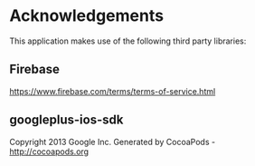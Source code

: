 # Acknowledgements
This application makes use of the following third party libraries:

## Firebase

https://www.firebase.com/terms/terms-of-service.html

## googleplus-ios-sdk

Copyright 2013 Google Inc.
Generated by CocoaPods - http://cocoapods.org
